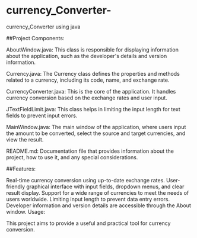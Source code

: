 # currency_Converter-
currency_Converter  using java

##Project Components:

AboutWindow.java: This class is responsible for displaying information about the application, such as the developer's details and version information.

Currency.java: The Currency class defines the properties and methods related to a currency, including its code, name, and exchange rate.

CurrencyConverter.java: This is the core of the application. It handles currency conversion based on the exchange rates and user input.

JTextFieldLimit.java: This class helps in limiting the input length for text fields to prevent input errors.

MainWindow.java: The main window of the application, where users input the amount to be converted, select the source and target currencies, and view the result.

README.md: Documentation file that provides information about the project, how to use it, and any special considerations.

##Features:

Real-time currency conversion using up-to-date exchange rates.
User-friendly graphical interface with input fields, dropdown menus, and clear result display.
Support for a wide range of currencies to meet the needs of users worldwide.
Limiting input length to prevent data entry errors.
Developer information and version details are accessible through the About window.
Usage:


This project aims to provide a useful and practical tool for currency conversion.




